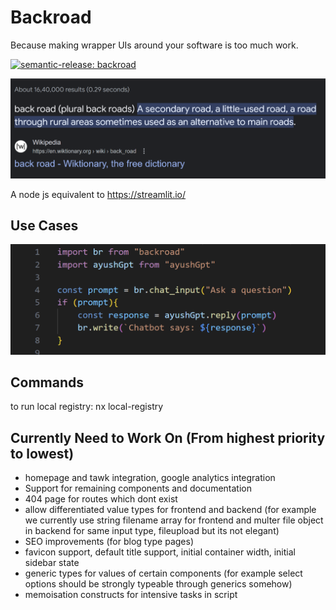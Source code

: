 # Backroad

Because making wrapper UIs around your software is too much work.

[![semantic-release: backroad](https://img.shields.io/badge/semantic--release-backroad-06A261?logo=semantic-release)](https://github.com/semantic-release/semantic-release)

<img src="./docs/assets/backroad.png"/>

A node js equivalent to https://streamlit.io/

## Use Cases

<img src="./docs/assets/use-cases/chat-prompt.png"/>

## Commands

to run local registry: nx local-registry

## Currently Need to Work On (From highest priority to lowest)

- homepage and tawk integration, google analytics integration
- Support for remaining components and documentation
- 404 page for routes which dont exist
- allow differentiated value types for frontend and backend (for example we currently use string filename array for frontend and multer file object in backend for same input type, fileupload but its not elegant)
- SEO improvements (for blog type pages)
- favicon support, default title support, initial container width, initial sidebar state
- generic types for values of certain components (for example select options should be strongly typeable through generics somehow)
- memoisation constructs for intensive tasks in script
